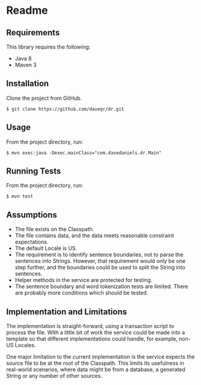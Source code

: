 # Readme

## Requirements

This library requires the following:

* Java 8
* Maven 3

## Installation

Clone the project from GitHub.

    $ git clone https://github.com/daveqr/dr.git

## Usage
From the project directory, run:

    $ mvn exec:java -Dexec.mainClass="com.davedaniels.dr.Main"

## Running Tests
From the project directory, run:

    $ mvn test

## Assumptions

* The file exists on the Classpath.
* The file contains data, and the data meets reasonable constraint expectations.
* The default Locale is US.
* The requirement is to identify sentence boundaries, not to parse the sentences into Strings. However, that requirement would only be one step further, and the boundaries could be used to split the String into sentences.
* Helper methods in the service are protected for testing.
* The sentence boundary and word tokenization tests are limited. There are probably more conditions which should be tested.

## Implementation and Limitations

The implementation is straight-forward, using a transaction script to process the file. With a little bit of work the service could be made into a template so that different implementations could handle, for example, non-US Locales.

One major limitation to the current implementation is the service expects the source file to be at the root of the Classpath. This limits its usefulness in real-world scenarios, where data might be from a database, a generated String or any number of other sources.